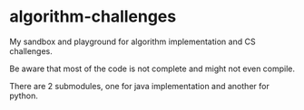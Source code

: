 # algorithm-challenges
My sandbox and playground for algorithm implementation and CS challenges.

Be aware that most of the code is not complete and might not even compile.

There are 2 submodules, one for java implementation and another for python.
